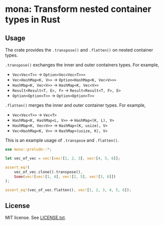 # mona: Transform nested container types in Rust

## Usage

The crate provides the `.transpose()` and `.flatten()` on nested container types.

`.transpose()` exchanges the inner and outer containers types. For example,
- `Vec<Vec<T>>` -> `Option<Vec<Vec<T>>>`
- `Vec<HashMap<K, V>>` -> `Option<HashMap<K, Vec<V>>>`
- `HashMap<K, Vec<V>>` -> `HashMap<K, Vec<V>>`
- `Result<Result<T, E>, F>` -> `Result<Result<T, F>, E>`
- `Option<Option<T>>` -> `Option<Option<T>>`

`.flatten()` merges the inner and outer container types. For example,
- `Vec<Vec<T>>` -> `Vec<T>`
- `HashMap<K, HashMap<L, V>>` -> `HashMap<(K, L), V>`
- `HashMap<K, Vec<V>>` -> `HashMap<(K, usize), V>`
- `Vec<HashMap<K, V>>` -> `HashMap<(usize, K), V>`

This is an example usage of `.transpose` and `.flatten()`.

```rust
use mona::prelude::*;

let vec_of_vec = vec![vec![1, 2, 3], vec![4, 5, 6]];

assert_eq!(
    vec_of_vec.clone().transpose(),
    Some(vec![vec![1, 4], vec![2, 5], vec![3, 6]])
);

assert_eq!(vec_of_vec.flatten(), vec![1, 2, 3, 4, 5, 6]);
```

## License

MIT license. See [LICENSE.txt](LICENSE.txt).
